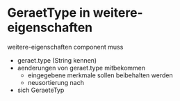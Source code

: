 GeraetType in weitere-eigenschaften
==============

weitere-eigenschaften component muss
- geraet.type (String kennen)
- aenderungen von geraet.type mitbekommen
	- eingegebene merkmale sollen beibehalten werden
	- neusortierung nach
- sich GeraeteTyp